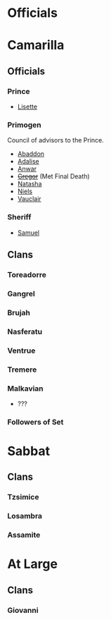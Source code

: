 <!-- TITLE: NPCs -->

# Officials

# Camarilla
## Officials
### Prince
*  [Lisette](/home/vtm/npc/lisette)
### Primogen
Council of advisors to the Prince.

* [Abaddon](/home/vtm/npc/abaddon)
* [Adalise](/home/vtm/npc/adalise)
* [Anwar](/home/vtm/npc/anwar)
* ~~[Gregor](/home/vtm/npc/gregor)~~ (Met Final Death)
* [Natasha](/home/vtm/npc/natasha)
* [Niels](/home/vtm/npc/niels)
* [Vauclair](/home/vtm/npc/vauclair)
### Sheriff
* [Samuel](/home/vtm/npc/samuel)
## Clans
### Toreadorre
### Gangrel
### Brujah
### Nasferatu
### Ventrue
### Tremere
### Malkavian
* ???
### Followers of Set

# Sabbat
## Clans
### Tzsimice
### Losambra
### Assamite

# At Large
## Clans
### Giovanni
### 
